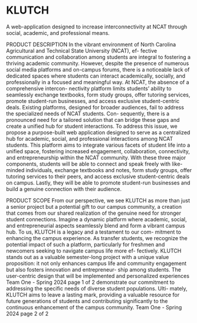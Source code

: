 # KLUTCH
A web-application designed to increase interconnectivity at NCAT through social, academic, and professional means.

PRODUCT DESCRIPTION
In the vibrant environment of North Carolina Agricultural and Technical State University (NCAT), ef-
fective communication and collaboration among students are integral to fostering a thriving academic
community. However, despite the presence of numerous social media platforms and on-campus forums,
there is a noticeable lack of dedicated spaces where students can interact academically, socially, and
professionally in a focused and meaningful way. At NCAT, the absence of a comprehensive intercon-
nectivity platform limits students’ ability to seamlessly exchange textbooks, form study groups, offer
tutoring services, promote student-run businesses, and access exclusive student-centric deals. Existing
platforms, designed for broader audiences, fail to address the specialized needs of NCAT students. Con-
sequently, there is a pronounced need for a tailored solution that can bridge these gaps and create a
unified hub for student interactions. To address this issue, we propose a purpose-built web application
designed to serve as a centralized hub for academic, social, and professional interactions among NCAT
students. This platform aims to integrate various facets of student life into a unified space, fostering
increased engagement, collaboration, connectivity, and entrepreneurship within the NCAT community.
With these three major components, students will be able to connect and speak freely with like-minded
individuals, exchange textbooks and notes, form study groups, offer tutoring services to their peers,
and access exclusive student-centric deals on campus. Lastly, they will be able to promote student-run
businesses and build a genuine connection with their audience.

PRODUCT SCOPE
From our perspective, we see KLUTCH as more than just a senior project but a potential gift to our
campus community, a creation that comes from our shared realization of the genuine need for stronger
student connections. Imagine a dynamic platform where academic, social, and entrepreneurial aspects
seamlessly blend and form a vibrant campus hub. To us, KLUTCH is a legacy and a testament to our com-
mitment to enhancing the campus experience. As transfer students, we recognize the potential impact
of such a platform, particularly for freshmen and newcomers seeking to navigate campus life more ef-
fectively. KLUTCH stands out as a valuable semester-long project with a unique value proposition: it not
only enhances campus life and community engagement but also fosters innovation and entrepreneur-
ship among students. The user-centric design that will be implemented and personalized experiences
Team One - Spring 2024 page 1 of 2
demonstrate our commitment to addressing the specific needs of diverse student populations. Ulti-
mately, KLUTCH aims to leave a lasting mark, providing a valuable resource for future generations of
students and contributing significantly to the continuous enhancement of the campus community.
Team One - Spring 2024 page 2 of 2

